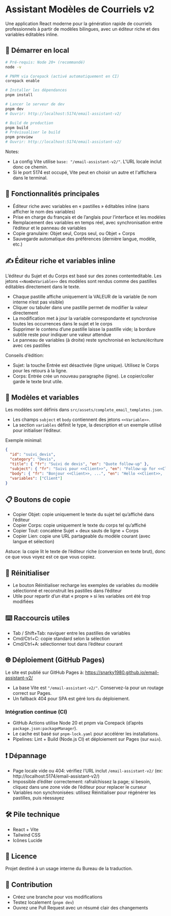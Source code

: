 # Assistant Modèles de Courriels v2

Une application React moderne pour la génération rapide de courriels professionnels à partir de modèles bilingues, avec un éditeur riche et des variables éditables inline.

## 🚀 Démarrer en local

```bash
# Pré-requis: Node 20+ (recommandé)
node -v

# PNPM via Corepack (activé automatiquement en CI)
corepack enable

# Installer les dépendances
pnpm install

# Lancer le serveur de dev
pnpm dev
# Ouvrir: http://localhost:5174/email-assistant-v2/

# Build de production
pnpm build
# Prévisualiser le build
pnpm preview
# Ouvrir: http://localhost:5174/email-assistant-v2/
```

Notes:
- La config Vite utilise `base: "/email-assistant-v2/"`. L'URL locale inclut donc ce chemin.
- Si le port 5174 est occupé, Vite peut en choisir un autre et l'affichera dans le terminal.

## 🎯 Fonctionnalités principales

- Éditeur riche avec variables en « pastilles » éditables inline (sans afficher le nom des variables)
- Prise en charge du français et de l’anglais pour l’interface et les modèles
- Remplacement des variables en temps réel, avec synchronisation entre l’éditeur et le panneau de variables
- Copie granulaire: Objet seul, Corps seul, ou Objet + Corps
- Sauvegarde automatique des préférences (dernière langue, modèle, etc.)

## ✍️ Éditeur riche et variables inline

L’éditeur du Sujet et du Corps est basé sur des zones contenteditable. Les jetons `<<NomDeVariable>>` des modèles sont rendus comme des pastilles éditables directement dans le texte.

- Chaque pastille affiche uniquement la VALEUR de la variable (le nom interne n’est pas visible)
- Cliquer ou tabuler dans une pastille permet de modifier la valeur directement
- La modification met à jour la variable correspondante et synchronise toutes les occurrences dans le sujet et le corps
- Supprimer le contenu d’une pastille laisse la pastille vide; la bordure subtile reste pour indiquer une valeur attendue
- Le panneau de variables (à droite) reste synchronisé en lecture/écriture avec ces pastilles

Conseils d’édition:
- Sujet: la touche Entrée est désactivée (ligne unique). Utilisez le Corps pour les retours à la ligne.
- Corps: Entrée crée un nouveau paragraphe (ligne). Le copier/coller garde le texte brut utile.

## 🧩 Modèles et variables

Les modèles sont définis dans `src/assets/complete_email_templates.json`.
- Les champs `subject` et `body` contiennent des jetons `<<Variable>>`.
- La section `variables` définit le type, la description et un exemple utilisé pour initialiser l’éditeur.

Exemple minimal:

```json
{
  "id": "suivi_devis",
  "category": "Devis",
  "title": { "fr": "Suivi de devis", "en": "Quote follow-up" },
  "subject": { "fr": "Suivi pour <<Client>>", "en": "Follow-up for <<Client>>" },
  "body": { "fr": "Bonjour <<Client>>, ...", "en": "Hello <<Client>>, ..." },
  "variables": ["Client"]
}
```

## 📋 Boutons de copie

- Copier Objet: copie uniquement le texte du sujet tel qu’affiché dans l’éditeur
- Copier Corps: copie uniquement le texte du corps tel qu’affiché
- Copier Tout: concatène Sujet + deux sauts de ligne + Corps
- Copier Lien: copie une URL partageable du modèle courant (avec langue et sélection)

Astuce: la copie lit le texte de l’éditeur riche (conversion en texte brut), donc ce que vous voyez est ce que vous copiez.

## 🔄 Réinitialiser

- Le bouton Réinitialiser recharge les exemples de variables du modèle sélectionné et reconstruit les pastilles dans l’éditeur
- Utile pour repartir d’un état « propre » si les variables ont été trop modifiées

## ⌨️ Raccourcis utiles

- Tab / Shift+Tab: naviguer entre les pastilles de variables
- Cmd/Ctrl+C: copie standard selon la sélection
- Cmd/Ctrl+A: sélectionner tout dans l’éditeur courant

## 🌐 Déploiement (GitHub Pages)

Le site est publié sur GitHub Pages à: https://snarky1980.github.io/email-assistant-v2/

- La base Vite est `"/email-assistant-v2/"`. Conservez-la pour un routage correct sur Pages.
- Un fallback 404 pour SPA est géré lors du déploiement.

### Intégration continue (CI)

- GitHub Actions utilise Node 20 et pnpm via Corepack (d’après `package.json:packageManager`).
- Le cache est basé sur `pnpm-lock.yaml` pour accélérer les installations.
- Pipelines: Lint + Build (Node.js CI) et déploiement sur Pages (sur `main`).

## ❗ Dépannage

- Page locale vide ou 404: vérifiez l’URL inclut `/email-assistant-v2/` (ex: http://localhost:5174/email-assistant-v2/)
- Impossible d’éditer correctement: rafraîchissez la page; si besoin, cliquez dans une zone vide de l’éditeur pour replacer le curseur
- Variables non synchronisées: utilisez Réinitialiser pour régénérer les pastilles, puis réessayez

## 🛠️ Pile technique

- React + Vite
- Tailwind CSS
- Icônes Lucide

## 📝 Licence

Projet destiné à un usage interne du Bureau de la traduction.

## 🤝 Contribution

- Créez une branche pour vos modifications
- Testez localement (`pnpm dev`)
- Ouvrez une Pull Request avec un résumé clair des changements

